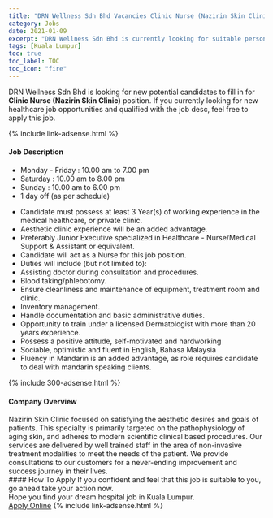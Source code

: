 ```yaml
---
title: "DRN Wellness Sdn Bhd Vacancies Clinic Nurse (Nazirin Skin Clinic)" 
category: Jobs 
date: 2021-01-09 
excerpt: "DRN Wellness Sdn Bhd is currently looking for suitable person to fill in the Clinic Nurse (Nazirin Skin Clinic) which positioned at Kuala Lumpur" 
tags: [Kuala Lumpur] 
toc: true 
toc_label: TOC 
toc_icon: "fire" 
--- 
```


<p>DRN Wellness Sdn Bhd is looking for new potential candidates to fill in for <b>Clinic Nurse (Nazirin Skin Clinic)</b> position. If you currently looking for new healthcare job opportunities and qualified with the job desc, feel free to apply this job.
</p>{% include link-adsense.html %} 
<div><div><h4>Job Description</h4></div><div><div><span><div><ul><li>Monday - Friday : 10.00 am to 7.00 pm</li><li>Saturday : 10.00 am to 8.00 pm</li><li>Sunday : 10.00 am to 6.00 pm</li><li>1 day off (as per schedule)</li></ul><ul><li>Candidate must possess at least 3 Year(s) of working experience in the medical healthcare, or private clinic.</li><li>Aesthetic clinic experience will be an added advantage.</li><li>Preferably Junior Executive specialized in Healthcare - Nurse/Medical Support &amp; Assistant or equivalent.</li><li>Candidate will act as a Nurse for this job position.</li><li>Duties will include (but not limited to):</li><li>Assisting doctor during consultation and procedures.</li><li>Blood taking/phlebotomy.</li><li>Ensure cleanliness and maintenance of equipment, treatment room and clinic.&#160;</li><li>Inventory management.</li><li>Handle documentation and basic administrative duties.</li><li>Opportunity to train under a licensed Dermatologist with more than 20 years experience.</li><li>Possess a positive attitude, self-motivated and hardworking</li><li>Sociable, optimistic and fluent in English, Bahasa Malaysia</li><li>Fluency in Mandarin is an added advantage, as role requires candidate to deal with mandarin speaking clients.&#160;</li></ul></div></span></div></div></div> 
{% include 300-adsense.html %} 
<div><div><h4>Company Overview</h4></div><div><div><span><div><div>Nazirin Skin Clinic focused on satisfying the aesthetic desires and goals of patients. This specialty is primarily targeted on the pathophysiology of aging skin, and adheres to modern scientific clinical based procedures. Our services are delivered by well trained staff in the area of non-invasive treatment modalities to meet the needs of the patient. We provide consultations to our customers for a never-ending improvement and success journey in their lives.</div></div></span></div></div></div> 
#### How To Apply 
If you confident and feel that this job is suitable to you, go ahead take your action now. <br/> 
Hope you find your dream hospital job in Kuala Lumpur. <br/> 
<a href="https://www.jobstreet.com.my/en/job/clinic-nurse-nazirin-skin-clinic-4459725?jobId=jobstreet-my-job-4459725&sectionRank=19&token=0~ac411036-0be5-4354-b179-c7f28787ebbe&fr=SRP%20View%20In%20New%20Ta" class="btn btn--warning" target="_blank" rel="nofollow noopenner">Apply Online</a> 
{% include link-adsense.html %} 